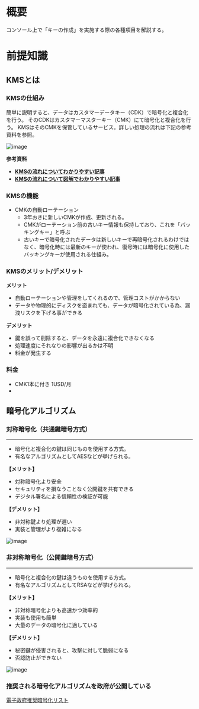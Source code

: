 # 概要
コンソール上で「キーの作成」を実施する際の各種項目を解説する。  

# 前提知識
## KMSとは
### KMSの仕組み
簡単に説明すると、データはカスタマーデータキー（CDK）で暗号化と複合化を行う。
そのCDKはカスタマーマスターキー（CMK）にて暗号化と複合化を行う。
KMSはそのCMKを保管しているサービス。詳しい処理の流れは下記の参考資料を参照。

![image](https://github.com/adgjmptwgw/aws-practice/assets/66456130/f31f2ff4-d1ea-4bf9-b508-a4c45263d248)

**参考資料**
- [**KMSの流れについてわかりやすい記事**](https://graff-it-i.com/2021/05/29/aws-kms/)
- [**KMSの流れについて図解でわかりやすい記事**](https://server-recipe.com/1103/)

### KMSの機能
- CMKの自動ローテーション
  - 3年おきに新しいCMKが作成、更新される。
  - CMKがローテーション前の古いキー情報も保持しており、これを「バッキングキー」と呼ぶ
  - 古いキーで暗号化されたデータは新しいキーで再暗号化されるわけではなく、暗号化時には最新のキーが使われ、復号時には暗号化に使用したバッキングキーが使用される仕組み。

### KMSのメリット/デメリット
**メリット**
- 自動ローテーションや管理をしてくれるので、管理コストがかからない
- データや物理的にディスクを盗まれても、データが暗号化されている為、漏洩リスクを下げる事ができる

**デメリット**
- 鍵を誤って削除すると、データを永遠に複合化できなくなる
- 処理速度にそれなりの影響が出るかは不明
- 料金が発生する

### 料金
- CMK1本に付き 1USD/月
- 

## 暗号化アルゴリズム  

### 対称暗号化（共通鍵暗号方式）
---
- 暗号化と複合化の鍵は同じものを使用する方式。
- 有名なアルゴリズムとしてAESなどが挙げられる。

**【メリット】**  
- 対称暗号化より安全
- セキュリティを損なうことなく公開鍵を共有できる
- デジタル署名による信頼性の検証が可能  

**【デメリット】**  
- 非対称鍵より処理が遅い
- 実装と管理がより複雑になる

![image](https://github.com/adgjmptwgw/aws-practice/assets/66456130/4383165d-94d9-4ab2-b1f7-2ca5ddeb57e5)


### 非対称暗号化（公開鍵暗号方式）
---
- 暗号化と複合化の鍵は違うものを使用する方式。
- 有名なアルゴリズムとしてRSAなどが挙げられる。  

**【メリット】**  
- 非対称暗号化よりも高速かつ効率的
- 実装も使用も簡単
- 大量のデータの暗号化に適している  

**【デメリット】**  
- 秘密鍵が侵害されると、攻撃に対して脆弱になる
- 否認防止ができない

![image](https://github.com/adgjmptwgw/aws-practice/assets/66456130/e530c312-ad28-48f2-acdb-6de4cd50217f)

### 推奨される暗号化アルゴリズムを政府が公開している
[電子政府推奨暗号化リスト](zoo200.net/aws-tutorial-ecs-fargate/)

